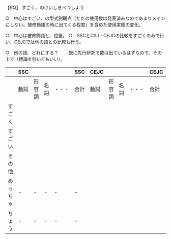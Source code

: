 
【RQ】
すごく、のけいしきべつしよう

○　中心はすごい、の型式別観点（ただの使用数は発表済みなのであまりメインにしない。被修飾語の時に出てくる程度）を含めた使用実態の変化。
	
○　中心は被修飾語と、位置。
○　SSCとCSJ・CEJCの比較をすごくのみで行い、CEJCでは他の語との比較も行う。

○　他の語、どれにする？
　　既に先行研究で数は出ているはずなので、その上で（博論を引いてもいい）。


|      | SSC |     |     |     | SSC | CEJC |     |     |     | CEJC |
| ---- | --- | --- | --- | --- | --- | ---- | --- | --- | --- | ---- |
|      | 動詞  | 形容詞 | 名詞  | ・・・ | 合計  | 動詞   | 形容詞 | 名詞  | ・・・ | 合計   |
| すごく  |     |     |     |     |     |      |     |     |     |      |
| すごい  |     |     |     |     |     |      |     |     |     |      |
| その他  |     |     |     |     |     |      |     |     |     |      |
| めっちゃ | -   | -   | -   | -   | -   |      |     |     |     |      |
| ちょう  | -   | -   | -   | -   | -   |      |     |     |     |      |

